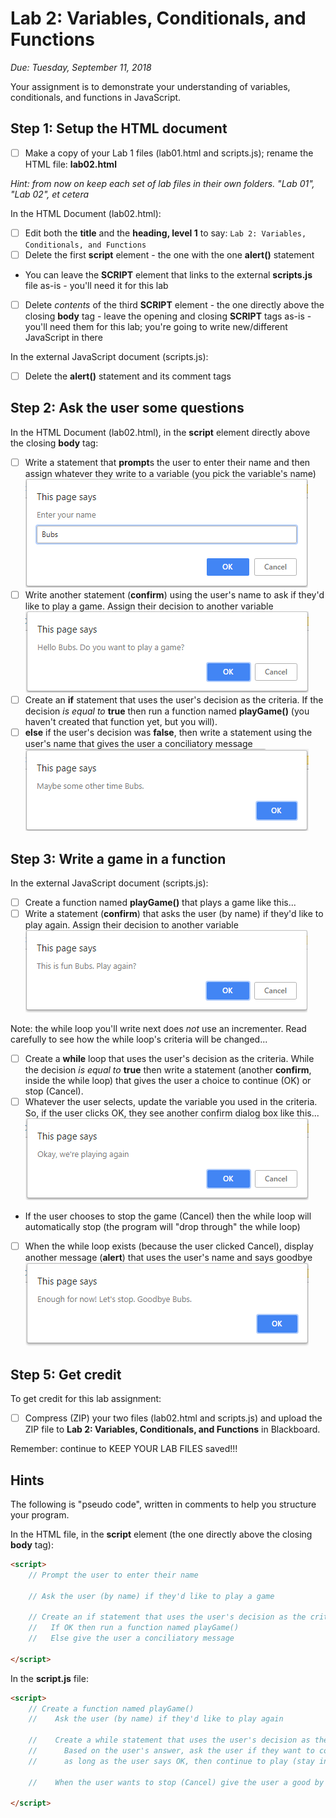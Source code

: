 # Lab 2: Variables, Conditionals, and Functions
*Due: Tuesday, September 11, 2018*

Your assignment is to demonstrate your understanding of variables, conditionals, and functions in JavaScript.

## Step 1: Setup the HTML document

- [ ] Make a copy of your Lab 1 files (lab01.html and scripts.js); rename the HTML file: **lab02.html**

*Hint: from now on keep each set of lab files in their own folders.  "Lab 01", "Lab 02", et cetera*

In the HTML Document (lab02.html):

- [ ] Edit both the **title** and the **heading, level 1** to say: `Lab 2: Variables, Conditionals, and Functions`
- [ ] Delete the first **script** element - the one with the one **alert()** statement
- You can leave the **SCRIPT** element that links to the external **scripts.js** file as-is - you'll need it for this lab
- [ ] Delete *contents* of the third **SCRIPT** element - the one directly above the closing **body** tag - leave the opening and closing **SCRIPT** tags as-is - you'll need them for this lab; you're going to write new/different JavaScript in there

In the external JavaScript document (scripts.js):

- [ ] Delete the **alert()** statement and its comment tags

## Step 2: Ask the user some questions

In the HTML Document (lab02.html), in the **script** element directly above the closing **body** tag:

- [ ] Write a statement that **prompt**s the user to enter their name and then assign whatever they write to a variable (you pick the variable's name)<br> ![figure 1](media\figure1.png)
- [ ] Write another statement  (**confirm**) using the user's name to ask if they'd like to play a game.  Assign their decision to another variable<br> ![figure 2](media/figure2.png)
- [ ] Create an **if** statement that uses the user's decision as the criteria.  If the decision *is equal to* **true** then run a function named **playGame()** (you haven't created that function yet, but you will).
- [ ] **else** if the user's decision was **false**, then write a statement using the user's name that gives the user a conciliatory message <br> ![figure 3](media/figure3.png)

## Step 3: Write a game in a function

In the external JavaScript document (scripts.js):

- [ ] Create a function named **playGame()** that plays a game like this...
- [ ] Write a statement (**confirm**) that asks the user (by name) if they'd like to play again.  Assign their decision to another variable<br> ![figure 4](media/figure4.png)

Note: the while loop you'll write next does *not* use an incrementer.  Read carefully to see how the while loop's criteria will be changed...

- [ ] Create a **while** loop that uses the user's decision as the criteria.  While the decision *is equal to* **true** then write a statement (another **confirm**, inside the while loop) that gives the user a choice to continue (OK) or stop (Cancel).  
- [ ] Whatever the user selects, update the variable you used in the criteria. So, if the user clicks OK, they see another confirm dialog box like this...<br> ![figure 5](media/figure5.png)
- If the user chooses to stop the game (Cancel) then the while loop will automatically stop (the program will "drop through" the while loop)

- [ ] When the while loop exists (because the user clicked Cancel), display another message (**alert**) that uses the user's name and says goodbye<br> ![figure 6](media/figure6.png)

## Step 5: Get credit

To get credit for this lab assignment:

- [ ] Compress (ZIP) your two files (lab02.html and scripts.js) and upload the ZIP file to **Lab 2: Variables, Conditionals, and Functions** in Blackboard.

Remember: continue to KEEP YOUR LAB FILES saved!!!  

## Hints

The following is "pseudo code", written in comments to help you structure your program.

In the HTML file, in the **script** element (the one directly above the closing **body** tag):

```html
<script>
    // Prompt the user to enter their name 
    
    // Ask the user (by name) if they'd like to play a game
    
    // Create an if statement that uses the user's decision as the criteria 
    //   If OK then run a function named playGame()
    //   Else give the user a conciliatory message
    
</script>
```

In the **script.js** file:

```html
<script>
    // Create a function named playGame()
    //    Ask the user (by name) if they'd like to play again
    
    //    Create a while statement that uses the user's decision as the criteria
    //      Based on the user's answer, ask the user if they want to continue playing;
    //      as long as the user says OK, then continue to play (stay in the loop)
    
    //    When the user wants to stop (Cancel) give the user a good by message
    
</script>
```
